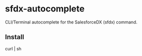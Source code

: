 # sfdx-autocomplete

CLI/Terminal autocomplete for the SalesforceDX (sfdx) command.

## Install

curl <url> | sh

